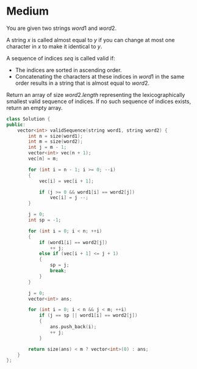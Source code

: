 # Medium

You are given two strings $word1$ and $word2$.

A string $x$ is called almost equal to $y$ if you can change at most one character in $x$ to make it identical to $y$.

A sequence of indices $seq$ is called valid if:

- The indices are sorted in ascending order.
- Concatenating the characters at these indices in $word1$ in the same order results in a string that is almost equal to $word2$.

Return an array of size $word2.length$ representing the lexicographically smallest valid sequence of indices. If no such sequence of indices exists, return an empty array.

```cpp
class Solution {
public:
    vector<int> validSequence(string word1, string word2) {
        int n = size(word1);
        int m = size(word2);
        int j = m - 1;
        vector<int> vec(n + 1);
        vec[n] = m;

        for (int i = n - 1; i >= 0; --i)
        {
            vec[i] = vec[i + 1];

            if (j >= 0 && word1[i] == word2[j])
                vec[i] = j --;
        }

        j = 0;
        int sp = -1;

        for (int i = 0; i < n; ++i)
        {
            if (word1[i] == word2[j])
                ++ j;
            else if (vec[i + 1] <= j + 1)
            {
                sp = j;
                break;
            }
        }

        j = 0;
        vector<int> ans;

        for (int i = 0; i < n && j < m; ++i)
            if (j == sp || word1[i] == word2[j])
            {
                ans.push_back(i);
                ++ j;
            }

        return size(ans) < m ? vector<int>(0) : ans;
    }
};
```
